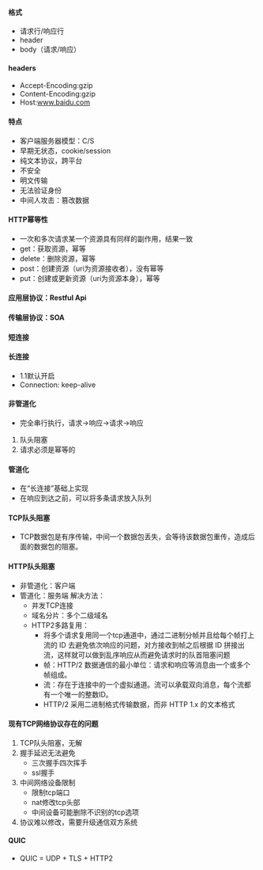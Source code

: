 #### 格式
* 请求行/响应行
* header
* body（请求/响应）

####  headers
* Accept-Encoding:gzip
* Content-Encoding:gzip
* Host:www.baidu.com

#### 特点
* 客户端服务器模型：C/S
* 早期无状态，cookie/session
* 纯文本协议，跨平台
* 不安全
* 明文传输
* 无法验证身份
* 中间人攻击：篡改数据

#### HTTP幂等性
* 一次和多次请求某一个资源具有同样的副作用，结果一致
* get：获取资源，幂等
* delete：删除资源，幂等
* post：创建资源（uri为资源接收者），没有幂等
* put：创建或更新资源（uri为资源本身），幂等

#### 应用层协议：Restful Api
#### 传输层协议：SOA

#### 短连接
#### 长连接
* 1.1默认开启
* Connection: keep-alive

#### 非管道化
* 完全串行执行，请求->响应->请求->响应
1. 队头阻塞
2. 请求必须是幂等的

#### 管道化
* 在“长连接”基础上实现
* 在响应到达之前，可以将多条请求放入队列

#### TCP队头阻塞
* TCP数据包是有序传输，中间一个数据包丢失，会等待该数据包重传，造成后面的数据包的阻塞。

#### HTTP队头阻塞
* 非管道化：客户端
* 管道化：服务端
解决方法：
    * 并发TCP连接
    * 域名分片：多个二级域名
    * HTTP2多路复用：
        * 将多个请求复用同一个tcp通道中，通过二进制分帧并且给每个帧打上流的 ID 去避免依次响应的问题，对方接收到帧之后根据 ID 拼接出流，这样就可以做到乱序响应从而避免请求时的队首阻塞问题
        * 帧：HTTP/2 数据通信的最小单位：请求和响应等消息由一个或多个帧组成。
        * 流：存在于连接中的一个虚拟通道。流可以承载双向消息，每个流都有一个唯一的整数ID。
        * HTTP/2 采用二进制格式传输数据，而非 HTTP 1.x 的文本格式

#### 现有TCP网络协议存在的问题
1. TCP队头阻塞，无解
2. 握手延迟无法避免
    * 三次握手四次挥手
    * ssl握手
3. 中间网络设备限制
    * 限制tcp端口
    * nat修改tcp头部
    * 中间设备可能删除不识别的tcp选项
4. 协议难以修改，需要升级通信双方系统

#### QUIC
* QUIC = UDP + TLS + HTTP2




